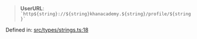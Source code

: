 > **UserURL**: `` `http${string}://${string}khanacademy.${string}/profile/${string}` ``

Defined in: [src/types/strings.ts:18](https://github.com/bhavjitChauhan/khan-api/blob/67d30ab4498111952301bcaddbef9a132bf75105/src/types/strings.ts#L18)
